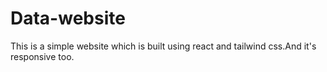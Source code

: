 # Data-website
This is a simple website which is built using react and tailwind css.And it's responsive too.
